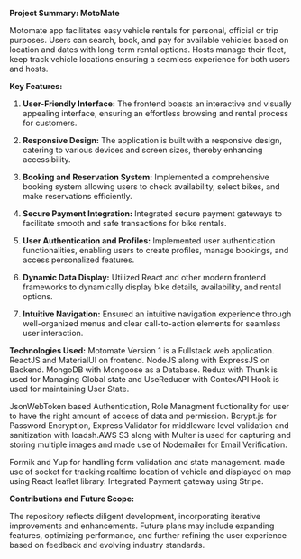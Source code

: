 **Project Summary: MotoMate**

Motomate app facilitates easy vehicle rentals for personal, official or trip purposes. Users can search, book, and pay for available vehicles based on location and dates with long-term rental options. Hosts manage their fleet, keep track vehicle locations ensuring a seamless experience for both users and hosts. 

**Key Features:**

1. **User-Friendly Interface:** The frontend boasts an interactive and visually appealing interface, ensuring an effortless browsing and rental process for customers.

2. **Responsive Design:** The application is built with a responsive design, catering to various devices and screen sizes, thereby enhancing accessibility.

3. **Booking and Reservation System:** Implemented a comprehensive booking system allowing users to check availability, select bikes, and make reservations efficiently.

4. **Secure Payment Integration:** Integrated secure payment gateways to facilitate smooth and safe transactions for bike rentals.

5. **User Authentication and Profiles:** Implemented user authentication functionalities, enabling users to create profiles, manage bookings, and access personalized features.

6. **Dynamic Data Display:** Utilized React and other modern frontend frameworks to dynamically display bike details, availability, and rental options.

7. **Intuitive Navigation:** Ensured an intuitive navigation experience through well-organized menus and clear call-to-action elements for seamless user interaction.

**Technologies Used:**
Motomate Version 1 is a Fullstack web application. ReactJS and MaterialUI on frontend. NodeJS along with ExpressJS on Backend. MongoDB with Mongoose as a Database. Redux with Thunk is used for Managing Global state and UseReducer with ContexAPI Hook is used for maintaining User State. 

JsonWebToken based Authentication, Role Managment fuctionality for user to have the right amount of access of data and permission. Bcrypt.js for Password Encryption, Express Validator for middleware level validation and sanitization with loadsh.AWS S3 along with Multer is used for capturing and storing multiple images and made use of Nodemailer for Email Verification.

Formik and Yup for handling form validation and state management. made use of socket for tracking realtime location of vehicle and displayed on map using React leaflet library. Integrated Payment gateway using Stripe.

**Contributions and Future Scope:**

The repository reflects diligent development, incorporating iterative improvements and enhancements. Future plans may include expanding features, optimizing performance, and further refining the user experience based on feedback and evolving industry standards.
